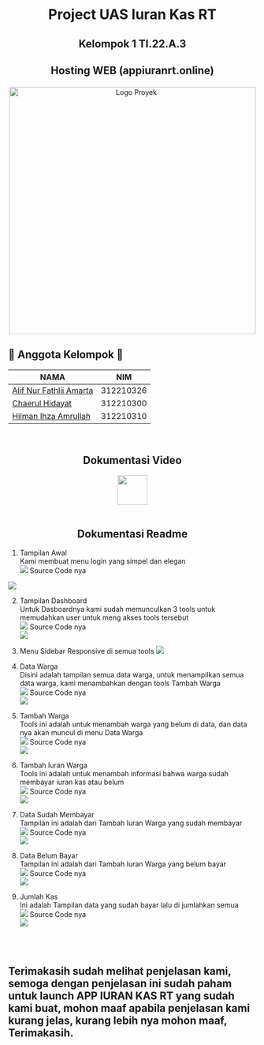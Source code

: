 # <p align="center"> Project UAS Iuran Kas RT </p>
## <p align="center"> Kelompok 1 TI.22.A.3 </p>
## <p align="center"> Hosting WEB (appiuranrt.online) </p>
<p align="center">
  <a href="https://appiuranrt.online/"> <img src="media/logo.png" alt="Logo Proyek" width="500"> </a>
</p>

## 🚀 Anggota Kelompok 🚀 
| NAMA | NIM |
|---------|---------|
| [Alif Nur Fathlii Amarta](https://github.com/Alifamarta) | 312210326 |
| [Chaerul Hidayat](https://github.com/ChaerulHidayat17) | 312210300 |
| [Hilman Ihza Amrullah](https://github.com/HilmanAmrullah) | 312210310

<br>

<h2 align="center">Dokumentasi Video</h2> 
<div align="center">
<a href="https://youtu.be/pu1W_2z6MBY?si=FWW6PvWKbfkO1wWS"><img src="https://github.com/alifamarta/Iuran-KasRT/assets/115516820/0284567b-a81f-46c6-986e-bf8c7dabdcb0" width="60"></a>
</div>

<br>

<h2 align="center">Dokumentasi Readme</h2>

1. Tampilan Awal </br>
   Kami membuat menu login yang simpel dan elegan </br>
   <img src="gambar/tampilan awal.png">
  Source Code nya </br>
  <img src="gambar/code_home.png">

2. Tampilan Dashboard </br>
   Untuk Dasboardnya kami sudah memunculkan 3 tools untuk memudahkan user untuk meng akses tools tersebut </br>
   <img src="gambar/homepage admin.png">
   Source Code nya </br>
   <img src="gambar/code index.png">
   
3. Menu Sidebar Responsive di semua tools
   <img src="gambar/sidebar homepage.png">

4. Data Warga </br>
   Disini adalah tampilan semua data warga, untuk menampilkan semua data warga, kami menambahkan dengan tools Tambah Warga </br>
   <img src="gambar/data warga.png">
   Source Code nya </br>
   <img src="gambar/code data warga.png">

5. Tambah Warga </br>
   Tools ini adalah untuk menambah warga yang belum di data, dan data nya akan muncul di menu Data Warga </br>
   <img src="gambar/tambah warga.png">
   Source Code nya </br>
   <img src="gambar/code tambah warga.png">

6. Tambah Iuran Warga </br>
   Tools ini adalah untuk menambah informasi bahwa warga sudah membayar iuran kas atau belum </br>
   <img src="gambar/tambah iuran.png">
   Source Code nya </br>
   <img src="gambar/code tambah iuran.png">

7. Data Sudah Membayar </br>
   Tampilan ini adalah dari Tambah Iuran Warga yang sudah membayar </br>
   <img src="gambar/data sudah bayar.png">
   Source Code nya </br>
   <img src="gambar/code data sudah bayar.png">

8. Data Belum Bayar </br>
   Tampilan ini adalah dari Tambah Iuran Warga yang belum bayar </br>
   <img src="gambar/data belum bayar.png">
   Source Code nya </br>
   <img src="gambar/code belum bayar.png">

9. Jumlah Kas </br>
   Ini adalah Tampilan data yang sudah bayar lalu di jumlahkan semua </br>
   <img src="gambar/jumlah kas.png">
   Source Code nya </br>
   <img src="gambar/code jumlah kas.png">
   </br>
</br>
</br>

## Terimakasih sudah melihat penjelasan kami, semoga dengan penjelasan ini sudah paham untuk launch APP IURAN KAS RT yang sudah kami buat, mohon maaf apabila penjelasan kami kurang jelas, kurang lebih nya mohon maaf, Terimakasih.
